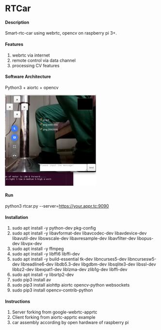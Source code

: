 # RTCar

#### Description
Smart-rtc-car using webrtc, opencv on raspberry pi 3+.

#### Features
1. webrtc via internet
2. remote control via data channel
3. processing CV features

#### Software Architecture
Python3 + aiortc + opencv

![webrtc demo01](./screenshots/demo01.png "webrtc demo01")

#### Run
python3 rtcar.py --server=https://your.appr.tc:9090

#### Installation

1. sudo apt install -y python-dev pkg-config
2. sudo apt install -y libavformat-dev libavcodec-dev libavdevice-dev libavutil-dev libswscale-dev libavresample-dev libavfilter-dev libopus-dev libvpx-dev
3. sudo apt install -y ffmpeg
4. sudo apt install -y libffi6 libffi-dev
5. sudo apt install -y build-essential tk-dev libncurses5-dev libncursesw5-dev libreadline6-dev libdb5.3-dev libgdbm-dev libsqlite3-dev libssl-dev libbz2-dev libexpat1-dev liblzma-dev zlib1g-dev libffi-dev
6. sudo apt install -y libsrtp2-dev
7. sudo pip3 install av
8. sudo pip3 install aiohttp aiortc opencv-python websockets
9. sudo pip3 install opencv-contrib-python


#### Instructions

1. Server forking from google-webrtc-apprtc
2. Client forking from aiortc-apprtc example
3. car assembly according by open hardware of raspberry pi
